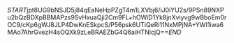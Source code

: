 $START$jpt8UG9bNSJD5j84qEaNeHpPZgT4m1LXVbj6/iJ0iYU2s/9PSn89NXPu2bQzBDXpBBMAPzs9SvHxuaQji2Cm9FL+hOWiD1Yk8jnXviyvg9wBboEm0rOC9/cKp6gWJ8JLP4DwKnESkpcS/P56psk6UTiQeRi11NxMPjNA+YWI1iwa6MAo7AhrGvezH4sOQXk9zLeBRAEZbG4Q6aiHTNicjQ==$END$